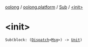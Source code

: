 [oolong](../../index.md) / [oolong.platform](../index.md) / [Sub](index.md) / [&lt;init&gt;](./-init-.md)

# &lt;init&gt;

`Sub(block: (`[`Dispatch`](../../oolong/-dispatch.md)`<`[`Msg`](index.md#Msg)`>) -> `[`Unit`](https://kotlinlang.org/api/latest/jvm/stdlib/kotlin/-unit/index.html)`)`